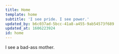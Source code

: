 ```yaml
---
title: Home
template: home
subtitle: 'I see pride. I see power.'
updated_by: b6c037ad-5bcc-41a8-a455-9ab54573f689
updated_at: 1606223924
id: home
---
```

I see a bad-ass mother.